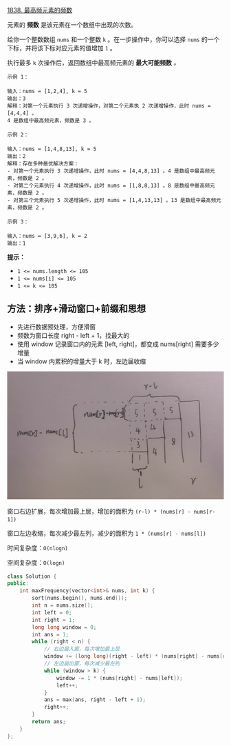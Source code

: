 [1838. 最高频元素的频数](https://leetcode-cn.com/problems/frequency-of-the-most-frequent-element/)

元素的 **频数** 是该元素在一个数组中出现的次数。

给你一个整数数组 `nums` 和一个整数 `k` 。在一步操作中，你可以选择 `nums` 的一个下标，并将该下标对应元素的值增加 `1` 。

执行最多 `k` 次操作后，返回数组中最高频元素的 **最大可能频数** *。*

```
示例 1：

输入：nums = [1,2,4], k = 5
输出：3
解释：对第一个元素执行 3 次递增操作，对第二个元素执 2 次递增操作，此时 nums = [4,4,4] 。
4 是数组中最高频元素，频数是 3 。

示例 2：

输入：nums = [1,4,8,13], k = 5
输出：2
解释：存在多种最优解决方案：
- 对第一个元素执行 3 次递增操作，此时 nums = [4,4,8,13] 。4 是数组中最高频元素，频数是 2 。
- 对第二个元素执行 4 次递增操作，此时 nums = [1,8,8,13] 。8 是数组中最高频元素，频数是 2 。
- 对第三个元素执行 5 次递增操作，此时 nums = [1,4,13,13] 。13 是数组中最高频元素，频数是 2 。

示例 3：

输入：nums = [3,9,6], k = 2
输出：1
```

**提示：**

- `1 <= nums.length <= 105`
- `1 <= nums[i] <= 105`
- `1 <= k <= 105`

## 方法：排序+滑动窗口+前缀和思想

- 先进行数据预处理，方便滑窗
- 频数为窗口长度 right - left + 1，找最大的
- 使用 window 记录窗口内的元素 [left, right]，都变成 nums[right] 需要多少增量
- 当 window 内累积的增量大于 k 时，左边届收缩

![](../doc/1838.png)

窗口右边扩展，每次增加最上层，增加的面积为 `(r-l) * (nums[r] - nums[r-1])`

窗口左边收缩，每次减少最左列，减少的面积为 `1 * (nums[r] - nums[l])`

时间复杂度：`O(nlogn)`

空间复杂度：`O(logn)`

```c++
class Solution {
public:
    int maxFrequency(vector<int>& nums, int k) {
        sort(nums.begin(), nums.end());
        int n = nums.size();
        int left = 0;
        int right = 1;
        long long window = 0;
        int ans = 1;
        while (right < n) {
            // 右边届入窗，每次增加最上层
            window += (long long)(right - left) * (nums[right] - nums[right - 1]);
            // 左边届出窗，每次减少最左列
            while (window > k) {
                window -= 1 * (nums[right] - nums[left]);
                left++;
            }
            ans = max(ans, right - left + 1);
            right++;
        }
        return ans;
    }
};

```

